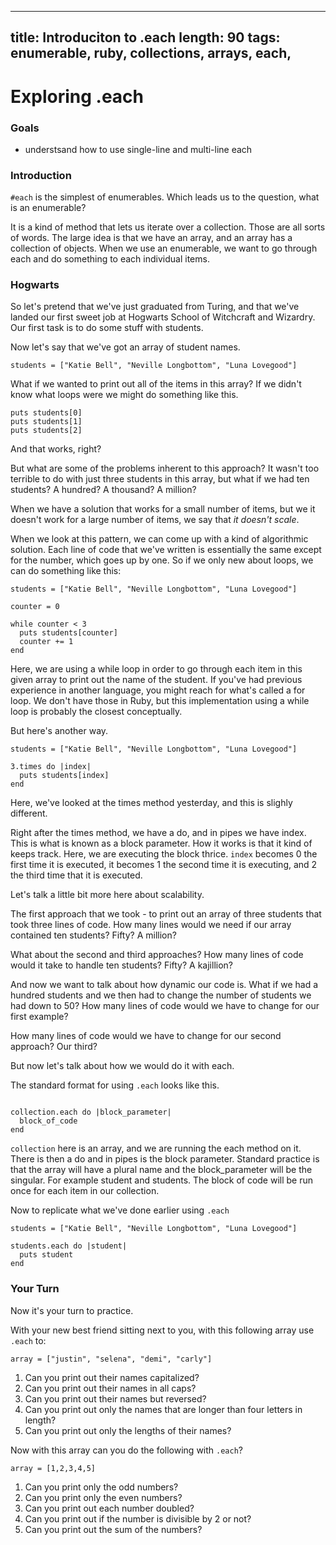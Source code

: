 
---
title: Introduciton to .each
length: 90
tags: enumerable, ruby, collections, arrays, each,
---

# Exploring .each

### Goals

* understsand how to use single-line and multi-line each

### Introduction 

`#each` is the simplest of enumerables. Which leads us to the question, what is 
an enumerable?

It is a kind of method that lets us iterate over a collection. Those are all 
sorts of words. The large idea is that we have an array, and an array has a
collection of objects. When we use an enumerable, we want to go through each
and do something to each individual items. 

### Hogwarts 

So let's pretend that we've just graduated from Turing, and that we've landed
our first sweet job at Hogwarts School of Witchcraft and Wizardry. Our first 
task is to do some stuff with students. 

Now let's say that we've got an array of student names.

```
students = ["Katie Bell", "Neville Longbottom", "Luna Lovegood"]
```

What if we wanted to print out all of the items in this array? If we didn't
know what loops were we might do something like this.

```
puts students[0]
puts students[1]
puts students[2]
```

And that works, right?

But what are some of the problems inherent to this approach? It wasn't too 
terrible to do with just three students in this array, but what if we had ten 
students? A hundred? A thousand? A million?

When we have a solution that works for a small number of items, but we 
it doesn't work for a large number of items, we say that _it doesn't scale_.

When we look at this pattern, we can come up with a kind of algorithmic 
solution. Each line of code that we've written is essentially the same except 
for the number, which goes up by one. So if we only new about loops, we can do 
something like this:

```
students = ["Katie Bell", "Neville Longbottom", "Luna Lovegood"]

counter = 0

while counter < 3 
  puts students[counter]
  counter += 1
end
```

Here, we are using a while loop in order to go through each item in this given
array to print out the name of the student. If you've had previous experience
in another language, you might reach for what's called a for loop. We don't have
those in Ruby, but this implementation using a while loop is probably the 
closest conceptually.

But here's another way.

```
students = ["Katie Bell", "Neville Longbottom", "Luna Lovegood"]

3.times do |index|
  puts students[index]
end
```

Here, we've looked at the times method yesterday, and this is slighly different. 

Right after the times method, we have a do, and in pipes we have index. This is 
what is known as a block parameter. How it works is that it kind of keeps track.
Here, we are executing the block thrice. `index` becomes 0 the first time it is 
executed, it becomes 1 the second time it is executing, and 2 the third time 
that it is executed. 

Let's talk a little bit more here about scalability.

The first approach that we took - to print out an array of three students
that took three lines of code. How many lines would we need if our array 
contained ten students? Fifty? A million?

What about the second and third approaches? How many lines of code would it take
to handle ten students? Fifty? A kajillion?

And now we want to talk about how dynamic our code is. What if we had a hundred
students and we then had to change the number of students we had down to 50? 
How many lines of code would we have to change for our first example?

How many lines of code would we have to change for our second approach? Our
third?

But now let's talk about how we would do it with each.

The standard format for using `.each` looks like this.

```

collection.each do |block_parameter|
  block_of_code
end
```

`collection` here is an array, and we are running the each method on it. There 
is then a do and in pipes is the block parameter. Standard practice is that the
array will have a plural name and the block_parameter will be the singular. 
For example student and students. The block of code will be run once for each 
item in our collection.

Now to replicate what we've done earlier using `.each`


```
students = ["Katie Bell", "Neville Longbottom", "Luna Lovegood"]

students.each do |student|
  puts student
end
```

### Your Turn

Now it's your turn to practice. 

With your new best friend sitting next to you, with this following array use
`.each` to: 

`array = ["justin", "selena", "demi", "carly"]`

1. Can you print out their names capitalized?
2. Can you print out their names in all caps?
3. Can you print out their names but reversed?
4. Can you print out only the names that are longer than four letters in length?
5. Can you print out only the lengths of their names?


Now with this array can you do the following with `.each`?

`array = [1,2,3,4,5]`

1. Can you print only the odd numbers?
2. Can you print only the even numbers?
3. Can you print out each number doubled?
4. Can you print out if the number is divisible by 2 or not?
5. Can you print out the sum of the numbers?





